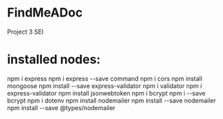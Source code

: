 # FindMeADoc
Project 3 SEI
# installed nodes:
npm i express
npm i express --save command
npm i cors
npm install mongoose
npm install --save express-validator
npm i validator
npm i express-validator
npm install jsonwebtoken
npm i bcrypt
npm i --save bcrypt 
npm i dotenv
npm install nodemailer
npm install --save nodemailer
npm install --save @types/nodemailer
